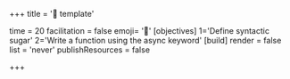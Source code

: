 +++
title = '🍬 template'

time = 20
facilitation = false
emoji= '🧩'
[objectives]
    1='Define syntactic sugar'
    2='Write a function using the async keyword'
[build]
  render = false
  list = 'never'
  publishResources = false

+++
